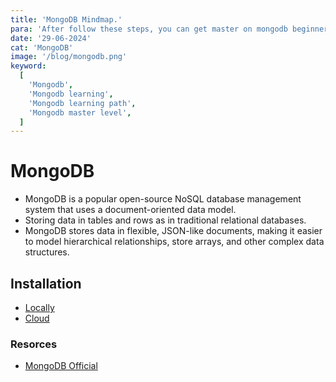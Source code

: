 ```yaml
---
title: 'MongoDB Mindmap.'
para: 'After follow these steps, you can get master on mongodb beginner to master level.'
date: '29-06-2024'
cat: 'MongoDB'
image: '/blog/mongodb.png'
keyword:
  [
    'Mongodb',
    'Mongodb learning',
    'Mongodb learning path',
    'Mongodb master level',
  ]
---
```


# MongoDB

- MongoDB is a popular open-source NoSQL database management system that uses a document-oriented data model.
- Storing data in tables and rows as in traditional relational databases.
- MongoDB stores data in flexible, JSON-like documents, making it easier to model hierarchical relationships, store arrays, and other complex data structures.

## Installation

- [Locally](https://www.mongodb.com/try/download/community)
- [Cloud](https://www.mongodb.com/cloud/atlas/register)

### Resorces

- [MongoDB Official](https://www.mongodb.com/docs/drivers/)
